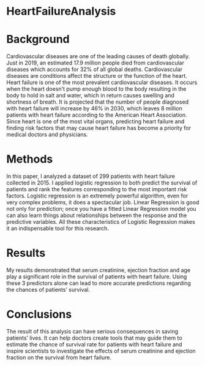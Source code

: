 # HeartFailureAnalysis



# Background

Cardiovascular diseases are one of the leading causes of death globally. Just in 2019, an estimated 17.9 million people died from cardiovascular diseases which accounts for 32% of all global deaths. Cardiovascular diseases are conditions affect the structure or the function of the heart. Heart failure is one of the most prevalent cardiovascular diseases. It occurs when the heart doesn’t pump enough blood to the body resulting in the body to hold in salt and water, which in return causes swelling and shortness of breath. It is projected that the number of people diagnosed with heart failure will increase by 46% in 2030, which leaves 8 million patients with heart failure according to the American Heart Association. Since heart is one of the most vital organs, predicting heart failure and finding risk factors that may cause heart failure has become a priority for medical doctors and physicians.

# Methods

In this paper, I analyzed a dataset of 299 patients with heart failure collected in 2015. I applied logistic regression to both predict the survival of patients and rank the features corresponding to the most important risk factors. Logistic regression is an extremely powerful algorithm, even for very complex problems, it does a spectacular job. Linear Regression is good not only for prediction; once you have a fitted Linear Regression model you can also learn things about relationships between the response and the predictive variables. All these characteristics of Logistic Regression makes it an indispensable tool for this research.

# Results

My results demonstrated that serum creatinine, ejection fraction and age play a significant role in the survival of patients with heart failure. Using these 3 predictors alone can lead to more accurate predictions regarding the chances of patients’ survival.


# Conclusions

The result of this analysis can have serious consequences in saving patients’ lives. It can help doctors create tools that may guide them to estimate the chance of survival rate for patients with heart failure and inspire scientists to investigate the effects of serum creatinine and ejection fraction on the survival from heart failure.



